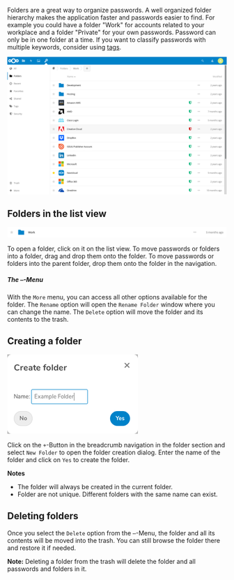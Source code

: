 Folders are a great way to organize passwords.
A well organized folder hierarchy makes the application faster and passwords easier to find.
For example you could have a folder "Work" for accounts related to your workplace and a folder "Private" for your own passwords.
Password can only be in one folder at a time.
If you want to classify passwords with multiple keywords, consider using [tags](./Tags).

![The folder section](_files/folder-section.png)

## Folders in the list view
![A single folder as displayed in the list view](_files/folder-single.png)

To open a folder, click on it on the list view.
To move passwords or folders into a folder, drag and drop them onto the folder.
To move passwords or folders into the parent folder, drop them onto the folder in the navigation.

##### The `⋯`-Menu
With the `More` menu, you can access all other options available for the folder.
The `Rename` option will open the `Rename Folder` window where you can change the name.
The `Delete` option will move the folder and its contents to the trash.

## Creating a folder
![The folder creation dialog](_files/folder-create.png)

Click on the `+`-Button in the breadcrumb navigation in the folder section and select `New Folder` to open the folder creation dialog.
Enter the name of the folder and click on `Yes` to create the folder.

**Notes**
- The folder will always be created in the current folder.
- Folder are not unique. Different folders with the same name can exist.


## Deleting folders
Once you select the `Delete` option from the `⋯`-Menu, the folder and all its contents will be moved into the trash.
You can still browse the folder there and restore it if needed.

**Note:** Deleting a folder from the trash will delete the folder and all passwords and folders in it.